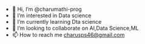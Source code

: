 - 👋 Hi, I’m @charumathi-prog
- 👀 I’m interested in Data science
- 🌱 I’m currently learning Dta science
- 💞️ I’m looking to collaborate on AI,Data Science,ML
- 📫 How to reach me charusps46@gmail.com

<!---
charumathi-prog/charumathi-prog is a ✨ special ✨ repository because its `README.md` (this file) appears on your GitHub profile.
You can click the Preview link to take a look at your changes.
--->
